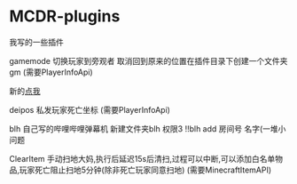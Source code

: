 # MCDR-plugins

我写的一些插件

gamemode 切换玩家到旁观者 取消回到原来的位置在插件目录下创建一个文件夹gm (需要PlayerInfoApi)

新的[点我](https://github.com/577fkj/MCDR-Gamemode)

deipos 私发玩家死亡坐标 (需要PlayerInfoApi)

blh 自己写的哔哩哔哩弹幕机 新建文件夹blh 权限3 !!blh add 房间号 名字(一堆小问题 

ClearItem 手动扫地大妈,执行后延迟15s后清扫,过程可以中断,可以添加白名单物品,玩家死亡阻止扫地5分钟(除非死亡玩家同意扫地) (需要MinecraftItemAPI)
